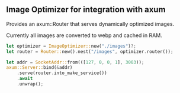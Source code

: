 ## Image Optimizer for integration with axum

Provides an axum::Router that serves dynamically optimized images.

Currently all images are converted to webp and cached in RAM.

```Rust
let optimizer = ImageOptimizer::new("./images")?;
let router = Router::new().nest("/images", optimizer.router());

let addr = SocketAddr::from(([127, 0, 0, 1], 3003));
axum::Server::bind(&addr)
    .serve(router.into_make_service())
    .await
    .unwrap();
```
